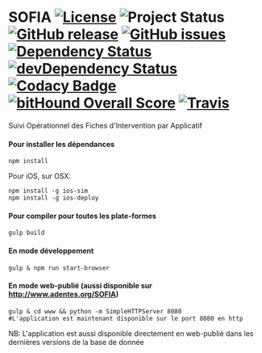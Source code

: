 # SOFIA [![License](https://img.shields.io/badge/license-MIT-red.svg)](https://github.com/adentes-org/SOFIA/blob/master/LICENSE.md) ![Project Status](http://img.shields.io/badge/status-alpha-red.svg) [![GitHub release](https://img.shields.io/github/release/adentes-org/SOFIA.svg)](https://github.com/adentes-org/SOFIA/releases) [![GitHub issues](https://img.shields.io/github/issues/adentes-org/SOFIA.svg)](https://github.com/adentes-org/SOFIA/issues) [![Dependency Status](https://david-dm.org/adentes-org/SOFIA.svg)](https://david-dm.org/adentes-org/SOFIA) [![devDependency Status](https://david-dm.org/adentes-org/SOFIA/dev-status.svg)](https://david-dm.org/adentes-org/SOFIA#info=devDependencies) [![Codacy Badge](https://api.codacy.com/project/badge/grade/cd8593a9cef1442d958c6b43b9187311)](https://www.codacy.com/app/sapk/SOFIA) [![bitHound Overall Score](https://www.bithound.io/github/adentes-org/SOFIA/badges/score.svg)](https://www.bithound.io/github/adentes-org/SOFIA) [![Travis](https://api.travis-ci.org/adentes-org/SOFIA.svg?branch=master)](https://travis-ci.org/adentes-org/SOFIA)

Suivi Opérationnel des Fiches d'Intervention par Applicatif

#### Pour installer les dépendances
```
npm install
```

Pour iOS, sur OSX:
```
npm install -g ios-sim
npm install -g ios-deploy
```

#### Pour compiler pour toutes les plate-formes
```
gulp build
```

#### En mode développement
```
gulp & npm run start-browser
```

#### En mode web-publié (aussi disponible sur http://www.adentes.org/SOFIA)
```
gulp & cd www && python -m SimpleHTTPServer 8080
#L'application est maintenant disponible sur le port 8080 en http
```
NB: L'application est aussi disponible directement en web-publié dans les dernières versions de la base de donnée
